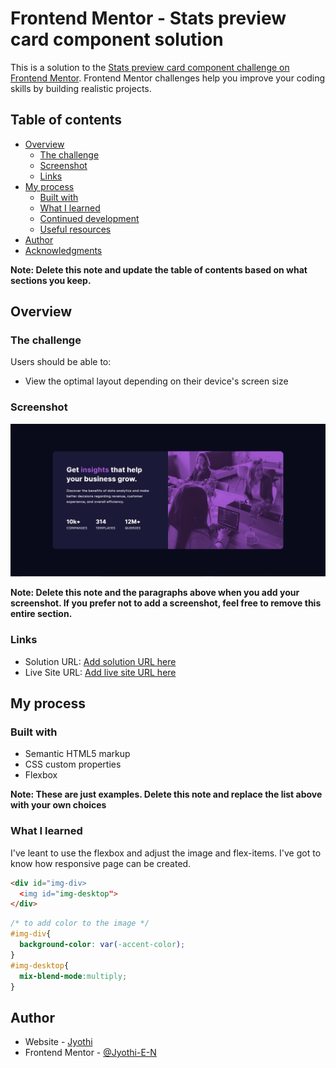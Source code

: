 # Frontend Mentor - Stats preview card component solution

This is a solution to the [Stats preview card component challenge on Frontend Mentor](https://www.frontendmentor.io/challenges/stats-preview-card-component-8JqbgoU62). Frontend Mentor challenges help you improve your coding skills by building realistic projects. 

## Table of contents

- [Overview](#overview)
  - [The challenge](#the-challenge)
  - [Screenshot](#screenshot)
  - [Links](#links)
- [My process](#my-process)
  - [Built with](#built-with)
  - [What I learned](#what-i-learned)
  - [Continued development](#continued-development)
  - [Useful resources](#useful-resources)
- [Author](#author)
- [Acknowledgments](#acknowledgments)

**Note: Delete this note and update the table of contents based on what sections you keep.**

## Overview

### The challenge

Users should be able to:

- View the optimal layout depending on their device's screen size

### Screenshot

![](./images/screenshot.jpg)

**Note: Delete this note and the paragraphs above when you add your screenshot. If you prefer not to add a screenshot, feel free to remove this entire section.**

### Links

- Solution URL: [Add solution URL here](https://your-solution-url.com)
- Live Site URL: [Add live site URL here](https://your-live-site-url.com)

## My process

### Built with

- Semantic HTML5 markup
- CSS custom properties
- Flexbox

**Note: These are just examples. Delete this note and replace the list above with your own choices**

### What I learned

I've leant to use the flexbox and adjust the image and flex-items. I've got to know how responsive page can be created.

```html
<div id="img-div>
  <img id="img-desktop">
</div>
```
```css
/* to add color to the image */
#img-div{
  background-color: var(-accent-color);
}
#img-desktop{
  mix-blend-mode:multiply;
}

```

## Author

- Website - [Jyothi](https://www.your-site.com)
- Frontend Mentor - [@Jyothi-E-N](https://www.frontendmentor.io/profile/yourusername)